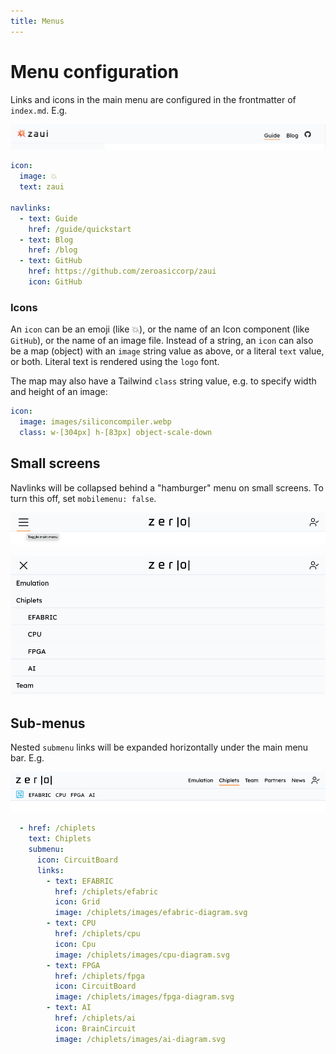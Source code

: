```yaml
---
title: Menus
---
```


# Menu configuration

Links and icons in the main menu are configured in the frontmatter of `index.md`. E.g.

![sub-menu screenshot](images/menu.png)

```yaml
icon:
  image: 💥
  text: zaui

navlinks:
  - text: Guide
    href: /guide/quickstart
  - text: Blog
    href: /blog
  - text: GitHub
    href: https://github.com/zeroasiccorp/zaui
    icon: GitHub
```

### Icons

An `icon` can be an emoji (like 💥), or the name of an Icon component (like `GitHub`), or the name of an image file. Instead of a string, an `icon` can also be a map (object) with an `image` string value as above, or a literal `text` value, or both. Literal text is rendered using the `logo` font.

The map may also have a Tailwind `class` string value, e.g. to specify width and height of an image:
```yaml
icon:
  image: images/siliconcompiler.webp
  class: w-[304px] h-[83px] object-scale-down
```

## Small screens

Navlinks will be collapsed behind a "hamburger" menu on small screens. To turn this off, set `mobilemenu: false`.

![mobile menu collapsed screenshot](images/mobile-menu.png)

![mobile menu expanded screenshot](images/mobile-sub-menu.png)

## Sub-menus

Nested `submenu` links will be expanded horizontally under the main menu bar. E.g.

![sub-menu mobile screenshot](images/sub-menu.png)

```yaml
  - href: /chiplets
    text: Chiplets
    submenu:
      icon: CircuitBoard
      links:
        - text: EFABRIC
          href: /chiplets/efabric
          icon: Grid
          image: /chiplets/images/efabric-diagram.svg
        - text: CPU
          href: /chiplets/cpu
          icon: Cpu
          image: /chiplets/images/cpu-diagram.svg
        - text: FPGA
          href: /chiplets/fpga
          icon: CircuitBoard
          image: /chiplets/images/fpga-diagram.svg
        - text: AI
          href: /chiplets/ai
          icon: BrainCircuit
          image: /chiplets/images/ai-diagram.svg
```


